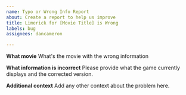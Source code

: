 ```yaml
---
name: Typo or Wrong Info Report
about: Create a report to help us improve
title: Limerick for [Movie Title] is Wrong
labels: bug
assignees: dancameron

---
```


**What movie**
What's the movie with the wrong information

**What information is incorrect**
Please provide what the game currently displays and the corrected version.

**Additional context**
Add any other context about the problem here.
